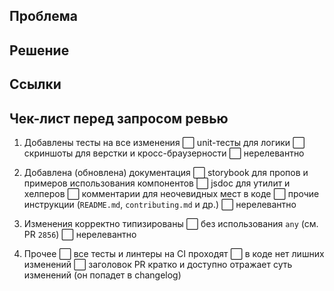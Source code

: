 <!--

Привет! Спасибо за твой вклад в проект!

Пожалуйста, опиши свой PR по шаблону ниже. Это важно, потому что подробное описание ускоряет ревью и служит хорошей документацией к изменениям.

Подробную информацию для контрибьютеров можно найти в специальном [гайде](https://github.com/skbkontur/retail-ui/blob/master/contributing.md).

-->

## Проблема

<!-- Подробно опиши решаемую проблему. -->

## Решение

<!-- В деталях опиши предлагаемые изменения, мотивацию принятых решений и все неочевидные моменты. -->

## Ссылки

<!-- Укажи ссылки на связанные issue/тикеты/обсуждения. Используй ключевые слова fix, close или resolve перед номером issue для его автоматического закрытия после принятия PR. -->

## Чек-лист перед запросом ревью

<!-- Перед запросом ревью, пожалуйста, убедись, что все релевантные пункты из чек-листа ниже выполнены. Отметь их символами ✅ / ⬜. Если с каким-то из них возникли сложности — укажи это. -->

1. Добавлены тесты на все изменения
  ⬜ unit-тесты для логики
  ⬜ скриншоты для верстки и кросс-браузерности
  ⬜ нерелевантно

2. Добавлена (обновлена) документация
  ⬜ storybook для пропов и примеров использования компонентов
  ⬜ jsdoc для утилит и хелперов
  ⬜ комментарии для неочевидных мест в коде
  ⬜ прочие инструкции (`README.md`, `contributing.md` и др.)
  ⬜ нерелевантно

3. Изменения корректно типизированы
  ⬜ без использования `any` (см. PR `2856`)
  ⬜ нерелевантно

4. Прочее
  ⬜ все тесты и линтеры на CI проходят
  ⬜ в коде нет лишних изменений
  ⬜ заголовок PR кратко и доступно отражает суть изменений (он попадет в changelog)
